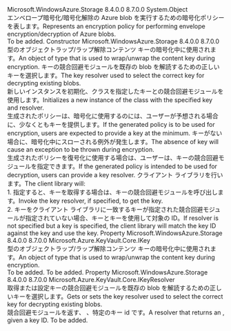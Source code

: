 <Type Name="BlobEncryptionPolicy" FullName="Microsoft.WindowsAzure.Storage.Blob.BlobEncryptionPolicy">
  <TypeSignature Language="C#" Value="public sealed class BlobEncryptionPolicy" />
  <TypeSignature Language="ILAsm" Value=".class public auto ansi sealed beforefieldinit BlobEncryptionPolicy extends System.Object" />
  <TypeSignature Language="DocId" Value="T:Microsoft.WindowsAzure.Storage.Blob.BlobEncryptionPolicy" />
  <TypeSignature Language="VB.NET" Value="Public NotInheritable Class BlobEncryptionPolicy" />
  <TypeSignature Language="F#" Value="type BlobEncryptionPolicy = class" />
  <AssemblyInfo>
    <AssemblyName>Microsoft.WindowsAzure.Storage</AssemblyName>
    <AssemblyVersion>8.4.0.0</AssemblyVersion>
    <AssemblyVersion>8.7.0.0</AssemblyVersion>
  </AssemblyInfo>
  <Base>
    <BaseTypeName>System.Object</BaseTypeName>
  </Base>
  <Interfaces />
  <Docs>
    <summary>
            <span data-ttu-id="e06f0-101">エンベロープ暗号化/暗号化解除の Azure blob を実行するための暗号化ポリシーを表します。</span><span class="sxs-lookup"><span data-stu-id="e06f0-101">Represents an encryption policy for performing envelope encryption/decryption of Azure blobs.</span></span>
            </summary>
    <remarks>To be added.</remarks>
  </Docs>
  <Members>
    <Member MemberName=".ctor">
      <MemberSignature Language="C#" Value="public BlobEncryptionPolicy (Microsoft.Azure.KeyVault.Core.IKey key, Microsoft.Azure.KeyVault.Core.IKeyResolver keyResolver);" />
      <MemberSignature Language="ILAsm" Value=".method public hidebysig specialname rtspecialname instance void .ctor(class Microsoft.Azure.KeyVault.Core.IKey key, class Microsoft.Azure.KeyVault.Core.IKeyResolver keyResolver) cil managed" />
      <MemberSignature Language="DocId" Value="M:Microsoft.WindowsAzure.Storage.Blob.BlobEncryptionPolicy.#ctor(Microsoft.Azure.KeyVault.Core.IKey,Microsoft.Azure.KeyVault.Core.IKeyResolver)" />
      <MemberSignature Language="VB.NET" Value="Public Sub New (key As IKey, keyResolver As IKeyResolver)" />
      <MemberSignature Language="F#" Value="new Microsoft.WindowsAzure.Storage.Blob.BlobEncryptionPolicy : Microsoft.Azure.KeyVault.Core.IKey * Microsoft.Azure.KeyVault.Core.IKeyResolver -&gt; Microsoft.WindowsAzure.Storage.Blob.BlobEncryptionPolicy" Usage="new Microsoft.WindowsAzure.Storage.Blob.BlobEncryptionPolicy (key, keyResolver)" />
      <MemberType>Constructor</MemberType>
      <AssemblyInfo>
        <AssemblyName>Microsoft.WindowsAzure.Storage</AssemblyName>
        <AssemblyVersion>8.4.0.0</AssemblyVersion>
        <AssemblyVersion>8.7.0.0</AssemblyVersion>
      </AssemblyInfo>
      <Parameters>
        <Parameter Name="key" Type="Microsoft.Azure.KeyVault.Core.IKey" />
        <Parameter Name="keyResolver" Type="Microsoft.Azure.KeyVault.Core.IKeyResolver" />
      </Parameters>
      <Docs>
        <param name="key"><span data-ttu-id="e06f0-102">型のオブジェクト<see cref="T:Microsoft.Azure.KeyVault.Core.IKey" />ラップ/ラップ解除コンテンツ キーの暗号化中に使用されます。</span><span class="sxs-lookup"><span data-stu-id="e06f0-102">An object of type <see cref="T:Microsoft.Azure.KeyVault.Core.IKey" /> that is used to wrap/unwrap the content key during encryption.</span></span></param>
        <param name="keyResolver"><span data-ttu-id="e06f0-103">キーの競合回避モジュールを既存の blob を解読するための正しいキーを選択します。</span><span class="sxs-lookup"><span data-stu-id="e06f0-103">The key resolver used to select the correct key for decrypting existing blobs.</span></span></param>
        <summary>
            <span data-ttu-id="e06f0-104">新しいインスタンスを初期化、<see cref="T:Microsoft.WindowsAzure.Storage.Blob.BlobEncryptionPolicy" />クラスを指定したキーとの競合回避モジュールを使用します。</span><span class="sxs-lookup"><span data-stu-id="e06f0-104">Initializes a new instance of the <see cref="T:Microsoft.WindowsAzure.Storage.Blob.BlobEncryptionPolicy" /> class with the specified key and resolver.</span></span>
            </summary>
        <remarks><span data-ttu-id="e06f0-105">生成されたポリシーは、暗号化に使用するのには、ユーザーが予想される場合に、少なくともキーを提供します。</span><span class="sxs-lookup"><span data-stu-id="e06f0-105">If the generated policy is to be used for encryption, users are expected to provide a key at the minimum.</span></span>
            <span data-ttu-id="e06f0-106">キーがない場合に、暗号化中にスローされる例外が発生します。</span><span class="sxs-lookup"><span data-stu-id="e06f0-106">The absence of key will cause an exception to be thrown during encryption.</span></span><br />
            <span data-ttu-id="e06f0-107">生成されたポリシーを復号化に使用する場合は、ユーザーは、キーの競合回避モジュールを指定できます。</span><span class="sxs-lookup"><span data-stu-id="e06f0-107">If the generated policy is intended to be used for decryption, users can provide a key resolver.</span></span> <span data-ttu-id="e06f0-108">クライアント ライブラリを行います。</span><span class="sxs-lookup"><span data-stu-id="e06f0-108">The client library will:</span></span><br />
            1. <span data-ttu-id="e06f0-109">指定すると、キーを取得する場合は、キーの競合回避モジュールを呼び出します。</span><span class="sxs-lookup"><span data-stu-id="e06f0-109">Invoke the key resolver, if specified, to get the key.</span></span><br />
            2. <span data-ttu-id="e06f0-110">キーをクライアント ライブラリに一致するキーが指定された競合回避モジュールが指定されていない場合、キーとキーを使用して対象の ID。</span><span class="sxs-lookup"><span data-stu-id="e06f0-110">If resolver is not specified but a key is specified, the client library will match the key ID against the key and use the key.</span></span></remarks>
      </Docs>
    </Member>
    <Member MemberName="Key">
      <MemberSignature Language="C#" Value="public Microsoft.Azure.KeyVault.Core.IKey Key { get; }" />
      <MemberSignature Language="ILAsm" Value=".property instance class Microsoft.Azure.KeyVault.Core.IKey Key" />
      <MemberSignature Language="DocId" Value="P:Microsoft.WindowsAzure.Storage.Blob.BlobEncryptionPolicy.Key" />
      <MemberSignature Language="VB.NET" Value="Public ReadOnly Property Key As IKey" />
      <MemberSignature Language="F#" Value="member this.Key : Microsoft.Azure.KeyVault.Core.IKey" Usage="Microsoft.WindowsAzure.Storage.Blob.BlobEncryptionPolicy.Key" />
      <MemberType>Property</MemberType>
      <AssemblyInfo>
        <AssemblyName>Microsoft.WindowsAzure.Storage</AssemblyName>
        <AssemblyVersion>8.4.0.0</AssemblyVersion>
        <AssemblyVersion>8.7.0.0</AssemblyVersion>
      </AssemblyInfo>
      <ReturnValue>
        <ReturnType>Microsoft.Azure.KeyVault.Core.IKey</ReturnType>
      </ReturnValue>
      <Docs>
        <summary>
            <span data-ttu-id="e06f0-111">型のオブジェクト<see cref="T:Microsoft.Azure.KeyVault.Core.IKey" />ラップ/ラップ解除コンテンツ キーの暗号化中に使用されます。</span><span class="sxs-lookup"><span data-stu-id="e06f0-111">An object of type <see cref="T:Microsoft.Azure.KeyVault.Core.IKey" /> that is used to wrap/unwrap the content key during encryption.</span></span>
            </summary>
        <value>To be added.</value>
        <remarks>To be added.</remarks>
      </Docs>
    </Member>
    <Member MemberName="KeyResolver">
      <MemberSignature Language="C#" Value="public Microsoft.Azure.KeyVault.Core.IKeyResolver KeyResolver { get; }" />
      <MemberSignature Language="ILAsm" Value=".property instance class Microsoft.Azure.KeyVault.Core.IKeyResolver KeyResolver" />
      <MemberSignature Language="DocId" Value="P:Microsoft.WindowsAzure.Storage.Blob.BlobEncryptionPolicy.KeyResolver" />
      <MemberSignature Language="VB.NET" Value="Public ReadOnly Property KeyResolver As IKeyResolver" />
      <MemberSignature Language="F#" Value="member this.KeyResolver : Microsoft.Azure.KeyVault.Core.IKeyResolver" Usage="Microsoft.WindowsAzure.Storage.Blob.BlobEncryptionPolicy.KeyResolver" />
      <MemberType>Property</MemberType>
      <AssemblyInfo>
        <AssemblyName>Microsoft.WindowsAzure.Storage</AssemblyName>
        <AssemblyVersion>8.4.0.0</AssemblyVersion>
        <AssemblyVersion>8.7.0.0</AssemblyVersion>
      </AssemblyInfo>
      <ReturnValue>
        <ReturnType>Microsoft.Azure.KeyVault.Core.IKeyResolver</ReturnType>
      </ReturnValue>
      <Docs>
        <summary>
            <span data-ttu-id="e06f0-112">取得または設定キーの競合回避モジュールを既存の blob を解読するための正しいキーを選択します。</span><span class="sxs-lookup"><span data-stu-id="e06f0-112">Gets or sets the key resolver used to select the correct key for decrypting existing blobs.</span></span>
            </summary>
        <value><span data-ttu-id="e06f0-113">競合回避モジュールを返す、 <see cref="T:Microsoft.Azure.KeyVault.Core.IKey" />、特定のキー id です。</span><span class="sxs-lookup"><span data-stu-id="e06f0-113">A resolver that returns an <see cref="T:Microsoft.Azure.KeyVault.Core.IKey" />, given a key ID.</span></span></value>
        <remarks>To be added.</remarks>
      </Docs>
    </Member>
  </Members>
</Type>